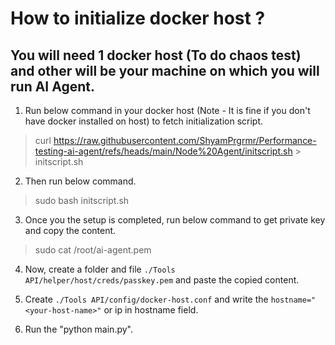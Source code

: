 # How to initialize docker host ? 

## You will need 1 docker host (To do chaos test) and other will be your machine on which you will run AI Agent. 

1. Run below command in your docker host (Note - It is fine if you don't have docker installed on host) to fetch initialization script.
> curl https://raw.githubusercontent.com/ShyamPrgrmr/Performance-testing-ai-agent/refs/heads/main/Node%20Agent/initscript.sh > initscript.sh

2. Then run below command. 
> sudo bash initscript.sh 

3. Once you the setup is completed, run below command to get private key and copy the content. 
> sudo cat /root/ai-agent.pem 

4. Now, create a folder and file `./Tools API/helper/host/creds/passkey.pem` and paste the copied content. 

5. Create `./Tools API/config/docker-host.conf` and write the `hostname="<your-host-name>"` or ip in hostname field. 

5. Run the "python main.py". 